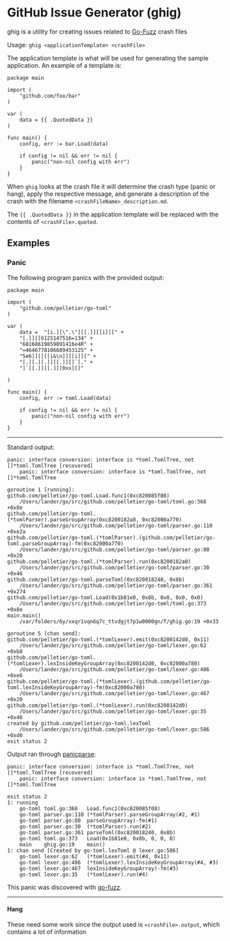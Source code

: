 # GitHub Issue Generator (ghig)

ghig is a utility for creating issues related to [Go-Fuzz](https://github.com/dvyukov/go-fuzz) crash files

Usage: `ghig <applicationTemplate> <crashFile>`

The application template is what will be used for generating the sample application.
An example of a template is:

```
package main

import (
    "github.com/foo/bar"
)

var (
    data = {{ .QuotedData }}
)

func main() {
    config, err := bar.Load(data)

    if config != nil && err != nil {
        panic("non-nil config with err")
    }
}
```

When `ghig` looks at the crash file it will determine the crash type (panic or hang),
apply the respective message, and generate a description of the crash with the filename
`<crashFileName>_description.md`.

The `{{ .QuotedData }}` in the application template will be replaced with the contents
of `<crashFile>.quoted`.

## Examples

### Panic

The following program panics with the provided output:

```
package main

import (
    "github.com/pelletier/go-toml"
)

var (
    data =  "[i.][\".\"][[.]][[i]][" +
    "[.]][[6125147516=134" +
    "68168619859891416e4R" +
    "=4646778106689453125" +
    "5e6]][[[[i&\n]][[i]][" +
    "[.][.][.]][[.]][]`[." +
    "]`[[.]][[.]][0xx][]"

)

func main() {
    config, err := toml.Load(data)

    if config != nil && err != nil {
        panic("non-nil config with err")
    }
}

```

-----

Standard output:

```
panic: interface conversion: interface is *toml.TomlTree, not []*toml.TomlTree [recovered]
    panic: interface conversion: interface is *toml.TomlTree, not []*toml.TomlTree

goroutine 1 [running]:
github.com/pelletier/go-toml.Load.func1(0xc820085f08)
    /Users/lander/go/src/github.com/pelletier/go-toml/toml.go:368 +0x8e
github.com/pelletier/go-toml.(*tomlParser).parseGroupArray(0xc8200182a0, 0xc82000a770)
    /Users/lander/go/src/github.com/pelletier/go-toml/parser.go:110 +0xe2a
github.com/pelletier/go-toml.(*tomlParser).(github.com/pelletier/go-toml.parseGroupArray)-fm(0xc82000a770)
    /Users/lander/go/src/github.com/pelletier/go-toml/parser.go:80 +0x20
github.com/pelletier/go-toml.(*tomlParser).run(0xc8200182a0)
    /Users/lander/go/src/github.com/pelletier/go-toml/parser.go:30 +0x46
github.com/pelletier/go-toml.parseToml(0xc820018240, 0x8b)
    /Users/lander/go/src/github.com/pelletier/go-toml/parser.go:361 +0x274
github.com/pelletier/go-toml.Load(0x1b81e0, 0x8b, 0x0, 0x0, 0x0)
    /Users/lander/go/src/github.com/pelletier/go-toml/toml.go:373 +0x8e
main.main()
    /var/folders/6y/xxqr1vqn6q7c_ttvdgjt7p1w0000gn/T/ghig.go:19 +0x33

goroutine 5 [chan send]:
github.com/pelletier/go-toml.(*tomlLexer).emit(0xc8200142d0, 0x11)
    /Users/lander/go/src/github.com/pelletier/go-toml/lexer.go:62 +0xb8
github.com/pelletier/go-toml.(*tomlLexer).lexInsideKeyGroupArray(0xc8200142d0, 0xc82000a780)
    /Users/lander/go/src/github.com/pelletier/go-toml/lexer.go:486 +0xe6
github.com/pelletier/go-toml.(*tomlLexer).(github.com/pelletier/go-toml.lexInsideKeyGroupArray)-fm(0xc82000a780)
    /Users/lander/go/src/github.com/pelletier/go-toml/lexer.go:467 +0x20
github.com/pelletier/go-toml.(*tomlLexer).run(0xc8200142d0)
    /Users/lander/go/src/github.com/pelletier/go-toml/lexer.go:35 +0x46
created by github.com/pelletier/go-toml.lexToml
    /Users/lander/go/src/github.com/pelletier/go-toml/lexer.go:586 +0xd0
exit status 2

```

Output ran through [panicparse](https://github.com/maruel/panicparse):


```
panic: interface conversion: interface is *toml.TomlTree, not []*toml.TomlTree [recovered]
    panic: interface conversion: interface is *toml.TomlTree, not []*toml.TomlTree

exit status 2
1: running
    go-toml toml.go:368   Load.func1(0xc820085f08)
    go-toml parser.go:110 (*tomlParser).parseGroupArray(#2, #1)
    go-toml parser.go:80  parseGroupArray)-fm(#1)
    go-toml parser.go:30  (*tomlParser).run(#2)
    go-toml parser.go:361 parseToml(0xc820018240, 0x8b)
    go-toml toml.go:373   Load(0x1b81e0, 0x8b, 0, 0, 0)
    main    ghig.go:19    main()
1: chan send [Created by go-toml.lexToml @ lexer.go:586]
    go-toml lexer.go:62   (*tomlLexer).emit(#4, 0x11)
    go-toml lexer.go:486  (*tomlLexer).lexInsideKeyGroupArray(#4, #3)
    go-toml lexer.go:467  lexInsideKeyGroupArray)-fm(#3)
    go-toml lexer.go:35   (*tomlLexer).run(#4)

```


This panic was discovered with [go-fuzz](https://github.com/dvyukov/go-fuzz).

----

#### Hang

These need some work since the output used is `<crashFile>.output`, which contains
a lot of information

